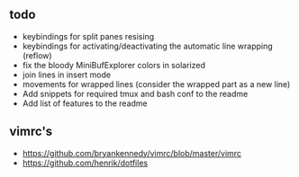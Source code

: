 todo
----

* keybindings for split panes resising
* keybindings for activating/deactivating the automatic line wrapping (reflow)
* fix the bloody MiniBufExplorer colors in solarized
* join lines in insert mode
* movements for wrapped lines (consider the wrapped part as a new line)
* Add snippets for required tmux and bash conf to the readme
* Add list of features to the readme

vimrc's
-------

* <https://github.com/bryankennedy/vimrc/blob/master/vimrc>
* <https://github.com/henrik/dotfiles>
